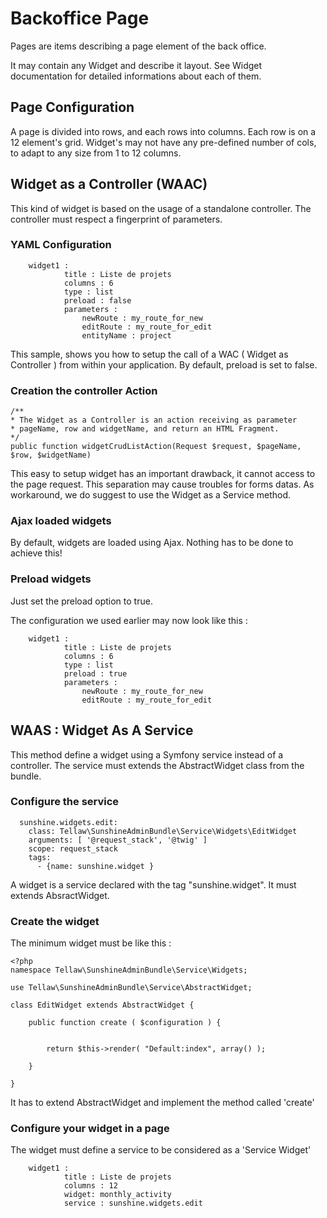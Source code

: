 # Backoffice Page

Pages are items describing a page element of the back office.

It may contain any Widget and describe it layout. See Widget documentation for detailed informations about each of them.

## Page Configuration

A page is divided into rows, and each rows into columns. Each row is on a 12 element's grid. Widget's may not have any pre-defined number of cols, to adapt to any size from 1 to 12 columns.
 
## Widget as a Controller (WAAC)

This kind of widget is based on the usage of a standalone controller.
The controller must respect a fingerprint of parameters.

### YAML Configuration

```
    widget1 :
            title : Liste de projets
            columns : 6
            type : list
            preload : false
            parameters :
                newRoute : my_route_for_new
                editRoute : my_route_for_edit
                entityName : project
```
This sample, shows you how to setup the call of a WAC ( Widget as Controller ) from within your application.
By default, preload is set to false.

### Creation the controller Action

```
/**
* The Widget as a Controller is an action receiving as parameter 
* pageName, row and widgetName, and return an HTML Fragment.
*/
public function widgetCrudListAction(Request $request, $pageName, $row, $widgetName)
```

This easy to setup widget has an important drawback, it cannot access to the page request.
This separation may cause troubles for forms datas. As workaround, we do suggest to use the Widget as a Service method.

### Ajax loaded widgets

By default, widgets are loaded using Ajax. Nothing has to be done to achieve this!

### Preload widgets

Just set the preload option to true.

The configuration we used earlier may now look like this :

```
    widget1 :
            title : Liste de projets
            columns : 6
            type : list
            preload : true
            parameters :
                newRoute : my_route_for_new
                editRoute : my_route_for_edit
```   

 
## WAAS : Widget As A Service

This method define a widget using a Symfony service instead of a controller. The service must extends the AbstractWidget class from the bundle.

### Configure the service

```
  sunshine.widgets.edit:
    class: Tellaw\SunshineAdminBundle\Service\Widgets\EditWidget
    arguments: [ '@request_stack', '@twig' ]
    scope: request_stack
    tags:
      - {name: sunshine.widget }
```

A widget is a service declared with the tag "sunshine.widget". It must extends AbsractWidget.

### Create the widget

The minimum widget must be like this :

```
<?php
namespace Tellaw\SunshineAdminBundle\Service\Widgets;

use Tellaw\SunshineAdminBundle\Service\AbstractWidget;

class EditWidget extends AbstractWidget {

    public function create ( $configuration ) {


        return $this->render( "Default:index", array() );

    }

}

```

It has to extend AbstractWidget and implement the method called 'create'

### Configure your widget in a page

The widget must define a service to be considered as a 'Service Widget'
```
    widget1 :
            title : Liste de projets
            columns : 12
            widget: monthly_activity
            service : sunshine.widgets.edit
```



